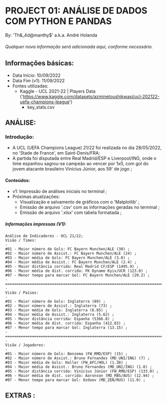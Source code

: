 # PROJECT 01: ANÁLISE DE DADOS COM PYTHON E PANDAS
By: 'Th&_4d@manthy$' a.k.a. André Holanda
###### Qualquer nova informação será adicionada aqui, conforme necessário.
## Informações básicas:

- Data Início: 10/09/2022
- Data Fim (v1): 11/09/2022
- Fontes utilizadas:
    - Kaggle - UCL 2021-22 | Players Data ('https://www.kaggle.com/datasets/azminetoushikwasi/ucl-202122-uefa-champions-league')
        - key_stats.csv

## ANÁLISE:
### Introdução:
- A UCL (UEFA Champions League) 21/22 foi realizada no dia 28/05/2022, no 'Stade de France', em Saint-Denis/FRA;
- A partida foi disputada entre Real Madrid/ESP e Liverpool/ING, onde o time espanhou sagrou-se campeão ao vencer por 1x0, com gol do jovem atacante
brasileiro Vinícius Júnior, aos 59' de jogo ;
#### Conteúdos:
- v1: Impressão de análises iniciais no terminal ;
- Próximas atualizações: 
    - Visualização e salvamento de gráficos com o 'Matplotlib' ;
    - Emissão de arquivo '.csv' com as informações geradas no terminal ;
    - Emissão de arquivo '.xlsx' com tabela formatada ;

##### Informações impressas (V1):
    Análise de Indicadores - UCL 21/22; 
    Visão / Times: 
    -
    #01 - Maior número de Gols: FC Bayern Munchen/ALE (30) ;
    #02 - Maior número de Assist.: FC Bayern Munchen/ALE (24) ;
    #03 - Maior média de Gols: FC Bayern Munchen/ALE (3.0) ;
    #04 - Maior média de Assist.: FC Bayern Munchen/ALE (2.4) ;
    #05 - Maior distância corrida: Real Madrid CF/ESP (1495.9) ;
    #06 - Maior média de dist. corrida: FK Dynamo Kyiv/UCR (123.0) ;
    #07 - Menor tempo para marcar Gol: FC Bayern Munchen/ALE (29.2) ;
    -
    =====================================================================================================================================
    -
    Visão / Países: 
    -
    #01 - Maior número de Gols: Inglaterra (89) ;
    #02 - Maior número de Assist.: Inglaterra (73) ;
    #03 - Maior média de Gols: Inglaterra (6.85) ;
    #04 - Maior média de Assist.: Inglaterra (5.62) ;
    #05 - Maior distância corrida: Espanha (5366.8) ;
    #06 - Maior média de dist. corrida: Espanha (412.83) ;
    #07 - Menor tempo para marcar Gol: Inglaterra (13.15) ;
    -
    =====================================================================================================================================
    -
    Visão / Jogadores: 
    -
    #01 - Maior número de Gols: Benzema (FW_RMD/ESP) (15) ;
    #02 - Maior número de Assist.: Bruno Fernandes (MD_UNI/ING) (7) ;
    #03 - Maior média de Gols: Haller (FW_AFC/HOL) (1.38) ;
    #04 - Maior média de Assist.: Bruno Fernandes (MD_UNI/ING) (1.0) ;
    #05 - Maior distância corrida: Vinícius Júnior (FW_RMD/ESP) (133.0) ;
    #06 - Maior média de dist. corrida: Aaronson (MD_RBS/AUS) (12.94) ;
    #07 - Menor tempo para marcar Gol: Ozdoev (MD_ZEN/RUS) (11.0) ;


## EXTRAS :
